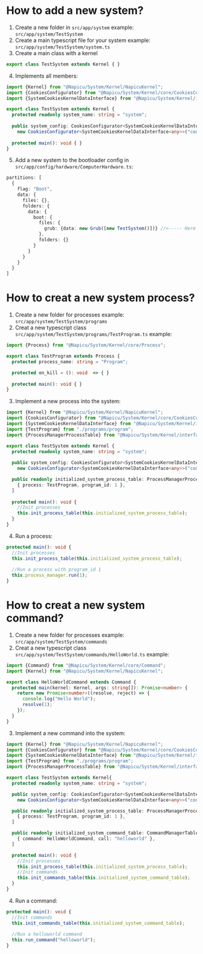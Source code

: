 
# How to add a new system?
1. Create a new folder in `src/app/system` example: `src/app/system/TestSystem`
2. Create a main typescript file for your system example: `src/app/system/TestSystem/system.ts`
3. Create a main class with a kernel
```typescript
export class TestSystem extends Kernel { }
```
4. Implements all members:
```typescript
import {Kernel} from "@Napicu/System/Kernel/NapicuKernel";
import {CookiesConfigurator} from "@Napicu/System/Kernel/core/CookiesConfigurator";
import {SystemCookiesKernelDataInterface} from "@Napicu/System/Kernel/interface/Kernel";

export class TestSystem extends Kernel {
  protected readonly system_name: string = "system";
 
  public system_config: CookiesConfigurator<SystemCookiesKernelDataInterface<any>> = 
    new CookiesConfigurator<SystemCookiesKernelDataInterface<any>>("config", {data: {}});
  
  protected main(): void { }
}
```
5. Add a new system to the bootloader config in `src/app/config/hardware/ComputerHardware.ts`:

```typescript
partitions: [
  {
    flag: "Boot",
    data: {
      files: {},
      folders: {
        data: {
          boot: {
            files: {
              grub: {data: new Grub([new TestSystem()])} //<----- Here
            },
            folders: {}
          }
        }
      }
    }
  }
]
```

# How to creat a new system process?
1. Create a new folder for processes example: `src/app/system/TestSystem/programs`
2. Creat a new typescript class `src/app/system/TestSystem/programs/TestProgram.ts` example: 
```typescript
import {Process} from "@Napicu/System/Kernel/core/Process";

export class TestProgram extends Process {
  protected process_name: string = "Program";

  protected on_kill = (): void  => { }
  
  protected main(): void { }
}
```
3. Implement a new process into the system:
```typescript
import {Kernel} from "@Napicu/System/Kernel/NapicuKernel";
import {CookiesConfigurator} from "@Napicu/System/Kernel/core/CookiesConfigurator";
import {SystemCookiesKernelDataInterface} from "@Napicu/System/Kernel/interface/Kernel";
import {TestProgram} from "./programs/program";
import {ProcessManagerProcessTable} from "@Napicu/System/Kernel/interface/Process";

export class TestSystem extends Kernel {
  protected readonly system_name: string = "system";
 
  public system_config: CookiesConfigurator<SystemCookiesKernelDataInterface<any>> = 
    new CookiesConfigurator<SystemCookiesKernelDataInterface<any>>("config", {data: {}});

  public readonly initialized_system_process_table: ProcessManagerProcessTable[] = [
    { process: TestProgram, program_id: 1 },
  ]
  
  protected main(): void {
    //Init processes
    this.init_process_table(this.initialized_system_process_table);
  }
}
```
4. Run a process:
```typescript
protected main(): void {
  //Init processes
  this.init_process_table(this.initialized_system_process_table);
      
  //Run a process with program_id 1
  this.process_manager.run(1);
}
```

# How to creat a new system command?
1. Create a new folder for processes example: `src/app/system/TestSystem/commands`
2. Creat a new typescript class `src/app/system/TestSystem/commands/HelloWorld.ts` example:
```typescript
import {Command} from "@Napicu/System/Kernel/core/Command";
import {Kernel} from "@Napicu/System/Kernel/NapicuKernel";

export class HelloWorldCommand extends Command {
  protected main(kernel: Kernel, args: string[]): Promise<number> {
    return new Promise<number>((resolve, reject) => {
      console.log("Hello World");
      resolve(1);
    });
  }
}
```
3. Implement a new command into the system:
```typescript
import {Kernel} from "@Napicu/System/Kernel/NapicuKernel";
import {CookiesConfigurator} from "@Napicu/System/Kernel/core/CookiesConfigurator";
import {SystemCookiesKernelDataInterface} from "@Napicu/System/Kernel/interface/Kernel";
import {TestProgram} from "./programs/program";
import {ProcessManagerProcessTable} from "@Napicu/System/Kernel/interface/Process";

export class TestSystem extends Kernel{
  protected readonly system_name: string = "system";

  public system_config: CookiesConfigurator<SystemCookiesKernelDataInterface<any>> =
    new CookiesConfigurator<SystemCookiesKernelDataInterface<any>>("config", {data: {}});

  public readonly initialized_system_process_table: ProcessManagerProcessTable[] = [
    { process: TestProgram, program_id: 1 },
  ]

  public readonly initialized_system_command_table: CommandManagerTable[] = [
    { command: HelloWorldCommand, call: "helloworld" },
  ]

  protected main(): void {
    //Init processes
    this.init_process_table(this.initialized_system_process_table);
    //Init commands
    this.init_commands_table(this.initialized_system_command_table);
  }
}
```
4. Run a command:
```typescript
protected main(): void {
  //Init commands
  this.init_commands_table(this.initialized_system_command_table);
      
  //Run a helloworld command
  this.run_command("helloworld");
}
```
